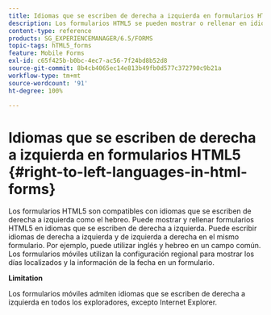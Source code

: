 ```yaml
---
title: Idiomas que se escriben de derecha a izquierda en formularios HTML5
description: Los formularios HTML5 se pueden mostrar o rellenar en idiomas que se escriben de derecha a izquierda, como el hebreo.
content-type: reference
products: SG_EXPERIENCEMANAGER/6.5/FORMS
topic-tags: hTML5_forms
feature: Mobile Forms
exl-id: c65f425b-b0bc-4ec7-ac56-7f24bd8b52d8
source-git-commit: 8b4cb4065ec14e813b49fb0d577c372790c9b21a
workflow-type: tm+mt
source-wordcount: '91'
ht-degree: 100%

---
```


# Idiomas que se escriben de derecha a izquierda en formularios HTML5 {#right-to-left-languages-in-html-forms}

Los formularios HTML5 son compatibles con idiomas que se escriben de derecha a izquierda como el hebreo. Puede mostrar y rellenar formularios HTML5 en idiomas que se escriben de derecha a izquierda. Puede escribir idiomas de derecha a izquierda y de izquierda a derecha en el mismo formulario. Por ejemplo, puede utilizar inglés y hebreo en un campo común. Los formularios móviles utilizan la configuración regional para mostrar los días localizados y la información de la fecha en un formulario.

**Limitation**

Los formularios móviles admiten idiomas que se escriben de derecha a izquierda en todos los exploradores, excepto Internet Explorer.
